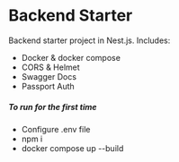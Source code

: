 # Backend Starter

Backend starter project in Nest.js.
Includes:

- Docker & docker compose
- CORS & Helmet
- Swagger Docs
- Passport Auth

##### To run for the first time

- Configure .env file
- npm i
- docker compose up --build